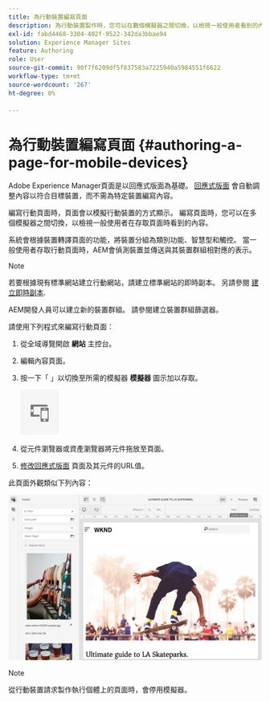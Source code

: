 ```yaml
---
title: 為行動裝置編寫頁面
description: 為行動裝置製作時，您可以在數個模擬器之間切換，以檢視一般使用者看到的內容
exl-id: fabd4468-3304-402f-9522-342da3bbae94
solution: Experience Manager Sites
feature: Authoring
role: User
source-git-commit: 90f7f6209df5f837583a7225940a5984551f6622
workflow-type: tm+mt
source-wordcount: '267'
ht-degree: 0%

---
```


# 為行動裝置編寫頁面 {#authoring-a-page-for-mobile-devices}

Adobe Experience Manager頁面是以回應式版面為基礎。 [回應式版面](/help/sites-cloud/authoring/page-editor/responsive-layout.md) 會自動調整內容以符合目標裝置，而不需為特定裝置編寫內容。

編寫行動頁面時，頁面會以模擬行動裝置的方式顯示。 編寫頁面時，您可以在多個模擬器之間切換，以檢視一般使用者在存取頁面時看到的內容。

系統會根據裝置轉譯頁面的功能，將裝置分組為類別功能、智慧型和觸控。 當一般使用者存取行動頁面時，AEM會偵測裝置並傳送與其裝置群組相對應的表示。

>[!NOTE]
>
>若要根據現有標準網站建立行動網站，請建立標準網站的即時副本。 另請參閱 [建立即時副本](/help/sites-cloud/administering/msm/creating-live-copies.md).
>
>AEM開發人員可以建立新的裝置群組。 請參閱建立裝置群組篩選器。

<!--
>AEM developers can create new device groups. (See [Creating Device Group Filters](/help/sites-developing/groupfilters.md).)
-->

請使用下列程式來編寫行動頁面：

1. 從全域導覽開啟 **網站** 主控台。
1. 編輯內容頁面。
1. 按一下「 」以切換至所需的模擬器 **模擬器** 圖示加以存取。

   ![模擬器圖示](/help/sites-cloud/authoring/assets/emulator.png)

1. 從元件瀏覽器或資產瀏覽器將元件拖放至頁面。
1. [修改回應式版面](/help/sites-cloud/authoring/page-editor/responsive-layout.md) 頁面及其元件的URL值。

此頁面外觀類似下列內容：

![行動範例](/help/sites-cloud/authoring/assets/mobile.png)

>[!NOTE]
>
>從行動裝置請求製作執行個體上的頁面時，會停用模擬器。
